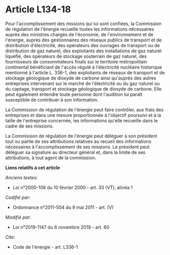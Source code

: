 # Article L134-18

Pour l'accomplissement des missions qui lui sont confiées, la Commission de régulation de l'énergie recueille toutes les
informations nécessaires auprès des ministres chargés de l'économie, de l'environnement et de l'énergie, auprès des
gestionnaires des réseaux publics de transport et de distribution d'électricité, des opérateurs des ouvrages de transport ou
de distribution de gaz naturel, des exploitants des installations de gaz naturel liquéfié, des opérateurs de stockage
souterrain de gaz naturel, des fournisseurs de consommateurs finals sur le territoire métropolitain continental bénéficiant
de l'accès régulé à l'électricité nucléaire historique mentionné à l'article L. 336-1, des exploitants de réseaux de
transport et de stockage géologique de dioxyde de carbone ainsi qu'auprès des autres entreprises intervenant sur le marché de
l'électricité ou du gaz naturel ou du captage, transport et stockage géologique de dioxyde de carbone. Elle peut également
entendre toute personne dont l'audition lui paraît susceptible de contribuer à son information.

La Commission de régulation de l'énergie peut faire contrôler, aux frais des entreprises et dans une mesure proportionnée à
l'objectif poursuivi et à la taille de l'entreprise concernée, les informations qu'elle recueille dans le cadre de ses
missions.

La Commission de régulation de l'énergie peut déléguer à son président tout ou partie de ses attributions relatives au
recueil des informations nécessaires à l'accomplissement de ses missions. Le président peut déléguer sa signature au
directeur général et, dans la limite de ses attributions, à tout agent de la commission.

**Liens relatifs à cet article**

_Anciens textes_:

  - Loi n°2000-108 du 10 février 2000 - art. 33 (VT), alinéa 1

_Codifié par_:

  - Ordonnance n°2011-504 du 9 mai 2011 - art. (V)

_Modifié par_:

  - Loi n°2019-1147 du 8 novembre 2019 - art. 60

_Cite_:

  - Code de l'énergie - art. L336-1
